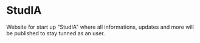 # StudIA
 Website for start up "StudIA" where all informations, updates and more will be published to stay tunned as an user.
